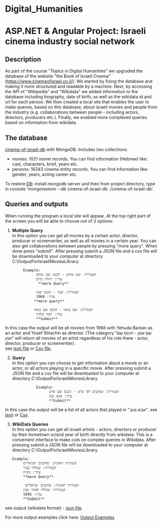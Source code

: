 # Digital_Humanities
# ASP.NET & Angular Project: Israeli cinema industry social network

## Description

As part of the course "Topics in Digital Humanities" we upgraded the database of the website "the Book of Israeli Cinema" (https://www.cinemaofisrael.co.il/). 
We started by fixing the database and making it more structured and readable by a machine. 
Next, by accessing the API of "Wikipedia" and "Wikidata" we added information to the database including biography, date of birth, as well as the wikidata id and url for each person.
We then created a local site that enables the user to make queries, based on this database, about israeli movies and people from the industry (e.g. collaborations between people - including actors, directors, producers etc.).
Finally, we enabled more complexed queries based on information from wikidata.


## The database
[cinema-of-israel-db](https://github.com/orith94/Digital_Humanities/tree/master/cinema-of-israel-db) with MongoDB.
Includes two collections:
+ movies: 1021 movie records. You can find information (Hebrew) like: cast, characters, brief, years etc.
+ persons: 16343 cinema entity records. You can find information like: gender, years, acting career etc.

To restore [DB](https://github.com/orith94/Digital_Humanities/tree/master/cinema-of-israel-db): install mongodb server and then from project directory, type in console 'mongorestore --db cinema-of-israel-db ./cinema-of-israel-db'.


## Queries and outputs

When running the program a local site will appear. At the top right part of the screen you will be able to choose out of 3 options:

1) **Multiple Query**<br/>
In this option you can get all movies by a certain actor, director, producer or screenwriter, as well as all movies in a certain year.
You can also get collaborations between people by pressing "more query". When done press "submit".
After pressing submit a JSON file and a csv file will be downloaded to your computer at directory C:\OutputForIsraeliMoviesLibrary.

            Example: 
                  קטגוריה: שם שחקן - הכנס שם שחקן
                  ערך: יהודה ברקן
                   **more Query**
                 
                  קטגוריה: שנה - הכנס שנה
                  ערך: 1968
                 **more query**
                 
                 קטגוריה: שם במאי - הכנס שם במאי
                  ערך: יוסף שלחין
                  **Submit**

In this case the output will be all movies from 1968 with Yehuda Barkan as an actor and Yosef Shlachin as director.
(The category "שם אמן - הכנס שם אמן" will return all movies of an artist regardless of his role there - actor, director, producer or screenwriter).
<br/>see [json file](https://github.com/orith94/Digital_Humanities/blob/master/Examples/All_Movies_With_The_Actor_%D7%99%D7%94%D7%95%D7%93%D7%94%20%D7%91%D7%A8%D7%A7%D7%9FAll_Movies_In_Year_1968All_Movies_With_The_Director_%D7%99%D7%95%D7%A1%D7%A3%20%D7%A9%D7%9C%D7%97%D7%99%D7%9F.json) or [Csv file](https://github.com/orith94/Digital_Humanities/blob/master/Examples/All_Movies_With_The_Actor_%D7%99%D7%94%D7%95%D7%93%D7%94%20%D7%91%D7%A8%D7%A7%D7%9FAll_Movies_In_Year_1968All_Movies_With_The_Director_%D7%99%D7%95%D7%A1%D7%A3%20%D7%A9%D7%9C%D7%97%D7%99%D7%9F.csv).

2) **Query**<br/>
In this option you can choose to get information about a movie or an actor, or all actors playing in a specific movie.
After pressing submit a JSON file and a csv file will be downloaded to your computer at directory C:\OutputForIsraeliMoviesLibrary.

                  Example: 
                        קטגוריה: שחקנים לפי סרט - הכנס שם סרט
                        ערך: אבא גנוב  
                        **Submit**
            

In this case the output will be a list of all actors that played in "אבא גנוב".
see [json](https://github.com/orith94/Digital_Humanities/blob/master/Examples/All_The_Actors_In_The_Movie_%D7%90%D7%91%D7%90%20%D7%92%D7%A0%D7%95%D7%91.json) or [Csv](https://github.com/orith94/Digital_Humanities/blob/master/Examples/All_The_Actors_In_The_Movie_%D7%90%D7%91%D7%90%20%D7%92%D7%A0%D7%95%D7%91.csv).

3) **WikiData Queries**<br/>
In this option you can get all israeli artists - actors, directors or producer by their hometown or/and year of birth directly from wikidata.
This is a convenient interface to make cuts on complex queries in Wikidata.
After pressing submit a JSON file will be downloaded to your computer at directory C:\OutputForIsraeliMoviesLibrary.

       Example: 
            קטגוריה ראשית: שחקנים ישראליים
            קטגוריה: שנולדו בעיר
            ערך: נתניה
            **more Query**
            
             קטגוריה ראשית: שחקנים ישראליים
            קטגוריה: שנולדו לאחר שנת
            ערך: 1995
            **Submit**
            
see output (wikidata format) - [json file](https://github.com/orith94/Digital_Humanities/blob/master/Examples/All_ActorsThat_Was_Born_In%D7%A0%D7%AA%D7%A0%D7%99%D7%94All_ActorsThat_Was_Born_after1995_WikiData_Format.json).            
          
            

For more output examples click here: [Output Examples](https://github.com/orith94/Digital_Humanities/tree/master/Examples)
